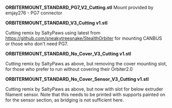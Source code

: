 **ORBITERMOUNT_STANDARD_PG7_V2_Cutting.stl**
Mount provided by emjay276 - PG7 connector

**ORBITERMOUNT_STANDARD_V3_Cutting v1.stl**

Cutting remix by SaltyPaws using latest from https://github.com/sneakytreesnake/StealthOrbiter for mounting CANBUS or those who don't need PG7.

**ORBITERMOUNT_STANDARD_No_Cover_V3_Cutting v1.stl**

Cutting remix by SaltyPaws as above, but removing the cover mounting slot, for those who prefer to run without covering their Orbiter2.0

**ORBITERMOUNT_STANDARD_No_Cover_Sensor_V3_Cutting v1.stl**

Cutting remix by SaltyPaws as above, but now with slot for below extruder filament sensor. Note that this needs to be printed with supports painted on for the sensor section, as bridging is not sufficient here.
